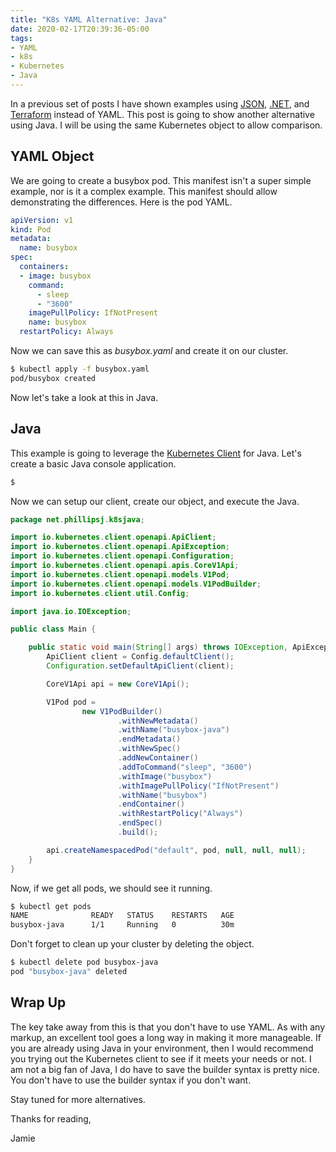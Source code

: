 ```yaml
---
title: "K8s YAML Alternative: Java"
date: 2020-02-17T20:39:36-05:00
tags:
- YAML
- k8s
- Kubernetes 
- Java
---
```


In a previous set of posts I have shown examples using [JSON](https://www.phillipsj.net/posts/k8s-yaml-alternative-json/), [.NET](https://www.phillipsj.net/posts/k8s-yaml-alternative-dotnet/), and [Terraform](https://www.phillipsj.net/posts/k8s-yaml-alternative-terraform/) instead of YAML. This post is going to show another alternative using Java. I will be using the same Kubernetes object to allow comparison.

## YAML Object

We are going to create a busybox pod. This manifest isn't a super simple example, nor is it a complex example. This manifest should allow demonstrating the differences. Here is the pod YAML.

```yaml
apiVersion: v1
kind: Pod
metadata:
  name: busybox
spec:
  containers:
  - image: busybox
    command:
      - sleep
      - "3600"
    imagePullPolicy: IfNotPresent
    name: busybox
  restartPolicy: Always
```

Now we can save this as *busybox.yaml* and create it on our cluster. 

```bash
$ kubectl apply -f busybox.yaml
pod/busybox created
```

Now let's take a look at this in Java.

## Java

This example is going to leverage the [Kubernetes Client](https://www.terraform.io/docs/providers/kubernetes/index.html) for Java. Let's create a basic Java console application.

```bash
$ 
```

Now we can setup our client, create our object, and execute the Java.

```java
package net.phillipsj.k8sjava;

import io.kubernetes.client.openapi.ApiClient;
import io.kubernetes.client.openapi.ApiException;
import io.kubernetes.client.openapi.Configuration;
import io.kubernetes.client.openapi.apis.CoreV1Api;
import io.kubernetes.client.openapi.models.V1Pod;
import io.kubernetes.client.openapi.models.V1PodBuilder;
import io.kubernetes.client.util.Config;

import java.io.IOException;

public class Main {

    public static void main(String[] args) throws IOException, ApiException {
        ApiClient client = Config.defaultClient();
        Configuration.setDefaultApiClient(client);

        CoreV1Api api = new CoreV1Api();

        V1Pod pod =
                new V1PodBuilder()
                        .withNewMetadata()
                        .withName("busybox-java")
                        .endMetadata()
                        .withNewSpec()
                        .addNewContainer()
                        .addToCommand("sleep", "3600")
                        .withImage("busybox")
                        .withImagePullPolicy("IfNotPresent")
                        .withName("busybox")
                        .endContainer()
                        .withRestartPolicy("Always")
                        .endSpec()
                        .build();

        api.createNamespacedPod("default", pod, null, null, null);
    }
}
```

Now, if we get all pods, we should see it running.

```bash
$ kubectl get pods 
NAME              READY   STATUS    RESTARTS   AGE
busybox-java      1/1     Running   0          30m
```  

Don't forget to clean up your cluster by deleting the object.

```bash
$ kubectl delete pod busybox-java
pod "busybox-java" deleted
```

## Wrap Up

The key take away from this is that you don't have to use YAML. As with any markup, an excellent tool goes a long way in making it more manageable. If you are already using Java in your environment, then I would recommend you trying out the Kubernetes client to see if it meets your needs or not. I am not a big fan of Java, I do have to save the builder syntax is pretty nice. You don't have to use the builder syntax if you don't want. 

Stay tuned for more alternatives.

Thanks for reading,

Jamie
